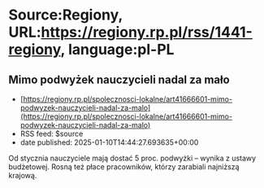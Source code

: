 # Source:Regiony, URL:https://regiony.rp.pl/rss/1441-regiony, language:pl-PL

## Mimo podwyżek nauczycieli nadal za mało
 - [https://regiony.rp.pl/spolecznosci-lokalne/art41666601-mimo-podwyzek-nauczycieli-nadal-za-malo](https://regiony.rp.pl/spolecznosci-lokalne/art41666601-mimo-podwyzek-nauczycieli-nadal-za-malo)
 - RSS feed: $source
 - date published: 2025-01-10T14:44:27.693635+00:00

Od stycznia nauczyciele mają dostać 5 proc. podwyżki – wynika z ustawy budżetowej. Rosną też płace pracowników, którzy zarabiali najniższą krajową.


